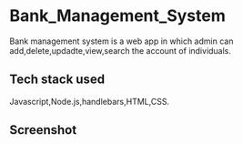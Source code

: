 
# Bank_Management_System
Bank management system is a web app in which admin can add,delete,updadte,view,search the account of individuals.


## Tech stack used
Javascript,Node.js,handlebars,HTML,CSS.
## Screenshot
